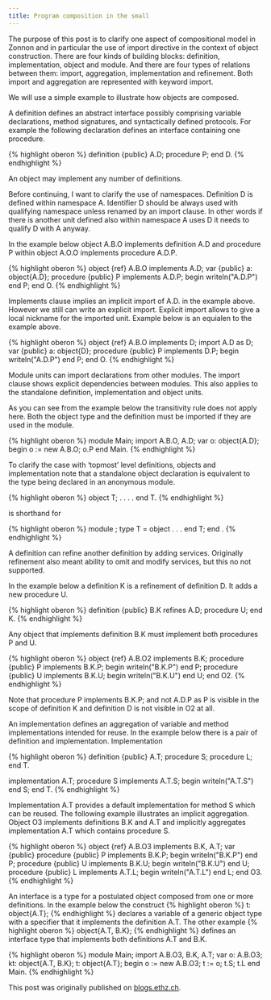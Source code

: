 ```yaml
---
title: Program composition in the small
---
```

The purpose of this post is to clarify one aspect of compositional model in Zonnon and in particular the use of import directive in the context of object construction. There are four kinds of building blocks: definition, implementation, object and module. And there are four types of relations between them: import, aggregation, implementation and refinement. Both import and aggregation are represented with keyword import.

We will use a simple example to illustrate how objects are composed.

A definition defines an abstract interface possibly comprising variable declarations, method signatures, and syntactically defined protocols. For example the following declaration defines an interface containing one procedure.

{% highlight oberon %}
definition {public} A.D;
  procedure P;
end D.
{% endhighlight %}

An object may implement any number of definitions.

Before continuing, I want to clarify the use of namespaces. Definition D is defined within namespace A. Identifier D should be always used with qualifying namespace unless renamed by an import clause. In other words if there is another unit defined also within namespace A uses D it needs to qualify D with A anyway.

In the example below object A.B.O implements definition A.D and procedure P within object A.O.O implements procedure A.D.P.

{% highlight oberon %}
object {ref} A.B.O implements A.D;
  var {public}
    a: object{A.D};
  procedure {public} P implements A.D.P;
  begin
    writeln("A.D.P")
  end P;
end O.
{% endhighlight %}

Implements clause implies an implicit import of A.D. in the example above. However we still can write an explicit import. Explicit import allows to give a local nickname for the imported unit. Example below is an equialen to the example above.

{% highlight oberon %}
object {ref} A.B.O implements D;
  import A.D as D;
  var {public}
    a: object{D};
  procedure {public} P implements D.P;
  begin
    writeln("A.D.P")
  end P;
end O.
{% endhighlight %}

Module units can import declarations from other modules. The import clause shows explicit dependencies between modules. This also applies to the standalone definition, implementation and object units.

As you can see from the example below the transitivity rule does not apply here. Both the object type and the definition must be imported if they are used in the module.

{% highlight oberon %}
module Main;
  import A.B.O, A.D;
  var
    o: object{A.D};
begin
  o := new A.B.O;
  o.P
end Main.
{% endhighlight %}

To clarify the case with ‘topmost’ level definitions, objects and implementation note that a standalone object declaration is equivalent to the type being declared in an anonymous module.

{% highlight oberon %}
object T;
  . . . .
end T.
{% endhighlight %}

is shorthand for

{% highlight oberon %}
module ;
  type T = object . . . end T;
end .
{% endhighlight %}

A definition can refine another definition by adding services. Originally refinement also meant ability to omit and modify services, but this no not supported.

In the example below a definition K is a refinement of definition D. It adds a new procedure U.

{% highlight oberon %}
definition {public} B.K refines A.D;
  procedure U;
end K.
{% endhighlight %}

Any object that implements definition B.K must implement both procedures P and U.

{% highlight oberon %}
object {ref} A.B.O2 implements B.K;
  procedure {public} P implements B.K.P;
  begin
    writeln("B.K.P")
  end P;
  procedure {public} U implements B.K.U;
  begin
    writeln("B.K.U")
  end U;
end O2.
{% endhighlight %}

Note that procedure P implements B.K.P; and not A.D.P as P is visible in the scope of definition K and definition D is not visible in O2 at all.

An implementation defines an aggregation of variable and method implementations intended for reuse. In the example below there is a pair of definition and implementation. Implementation

{% highlight oberon %}
definition {public} A.T;
  procedure S;
  procedure L;
end T.

implementation A.T;
  procedure S implements A.T.S;
  begin
    writeln("A.T.S")
  end S;
end T.
{% endhighlight %}

Implementation A.T provides a default implementation for method S which can be reused. The following example illustrates an implicit aggregation. Object O3 implements definitions B.K and A.T and implicitly aggregates implementation A.T which contains procedure S.

{% highlight oberon %}
object {ref} A.B.O3 implements B.K, A.T;
var {public}
  procedure {public} P implements B.K.P;
  begin
    writeln("B.K.P")
  end P;
  procedure {public} U implements B.K.U;
  begin
    writeln("B.K.U")
  end U;
  procedure {public} L implements A.T.L;
  begin
    writeln("A.T.L")
  end L;
end O3.
{% endhighlight %}

An interface is a type for a postulated object composed from one or more definitions. In the example below the construct
{% highlight oberon %}
t: object{A.T};
{% endhighlight %}
declares a variable of a generic object type with a specifier that it implements the definition A.T.
The other example
{% highlight oberon %}
object{A.T, B.K};
{% endhighlight %}
defines an interface type that implements both definitions A.T and B.K.

{% highlight oberon %}
module Main;
import A.B.O3, B.K, A.T;
var
  o: A.B.O3;
  kt: object{A.T, B.K};
  t: object{A.T};
begin
  o := new A.B.O3;
  t := o;
  t.S;
  t.L
end Main.
{% endhighlight %}

This post was originally published on [blogs.ethz.ch](http://blogs.ethz.ch/zonnon/2010/08/07/program-composition-in-the-small/).
